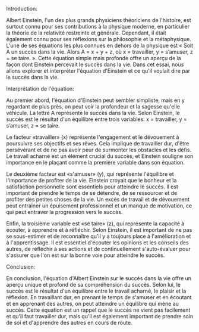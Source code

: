Introduction:

Albert Einstein, l'un des plus grands physiciens théoriciens de l'histoire, est surtout connu pour ses contributions à la physique moderne, en particulier la théorie de la relativité restreinte et générale. Cependant, il était également connu pour ses réflexions sur la philosophie et la métaphysique. L'une de ses équations les plus connues en dehors de la physique est « Soit A un succès dans la vie. Alors A = x + y + z, où x = travailler, y = s’amuser, z = se taire. ». Cette équation simple mais profonde offre un aperçu de la façon dont Einstein percevait le succès dans la vie. Dans cet essai, nous allons explorer et interpréter l'équation d'Einstein et ce qu'il voulait dire par le succès dans la vie.


Interprétation de l'équation:


Au premier abord, l'équation d'Einstein peut sembler simpliste, mais en y regardant de plus près, on peut voir la profondeur et la sagesse qu'elle véhicule. La lettre A représente le succès dans la vie. Selon Einstein, le succès est le résultat d'un équilibre entre trois variables: x = travailler, y = s’amuser, z = se taire.

Le facteur «travailler» (x) représente l'engagement et le dévouement à poursuivre ses objectifs et ses rêves. Cela implique de travailler dur, d'être persévérant et de ne pas avoir peur de surmonter les obstacles et les défis. Le travail acharné est un élément crucial du succès, et Einstein souligne son importance en le plaçant comme la première variable dans son équation.

Le deuxième facteur est «s'amuser» (y), qui représente l'équilibre et l'importance de profiter de la vie. Einstein croyait que le bonheur et la satisfaction personnelle sont essentiels pour atteindre le succès. Il est important de prendre le temps de se détendre, de se ressourcer et de profiter des petites choses de la vie. Un excès de travail et de dévouement peut entraîner un épuisement professionnel et un manque de motivation, ce qui peut entraver la progression vers le succès.

Enfin, la troisième variable est «se taire» (z), qui représente la capacité à écouter, à apprendre et à réfléchir. Selon Einstein, il est important de ne pas se sous-estimer et de reconnaître qu'il y a toujours place à l'amélioration et à l'apprentissage. Il est essentiel d'écouter les opinions et les conseils des autres, de réfléchir à ses actions et de continuellement s'auto-évaluer pour s'assurer que l'on est sur la bonne voie pour atteindre le succès.

Conclusion:

En conclusion, l'équation d'Albert Einstein sur le succès dans la vie offre un aperçu unique et profond de sa compréhension du succès. Selon lui, le succès est le résultat d'un équilibre entre le travail acharné, le plaisir et la réflexion. En travaillant dur, en prenant le temps de s'amuser et en écoutant et en apprenant des autres, on peut atteindre un équilibre qui mène au succès. Cette équation est un rappel que le succès ne vient pas facilement et qu'il faut travailler dur, mais qu'il est également important de prendre soin de soi et d'apprendre des autres en cours de route.